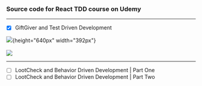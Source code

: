 ### Source code for React TDD course on Udemy


---
- [x] GiftGiver and Test Driven Development<br />

![](https://i.imgur.com/XaKygKf.gif){height="640px" width="392px"}<br /><br />
![](https://i.imgur.com/Co0ErSOl.png)<br />

---


- [ ] LootCheck and Behavior Driven Development | Part One<br />
- [ ] LootCheck and Behavior Driven Development | Part Two
